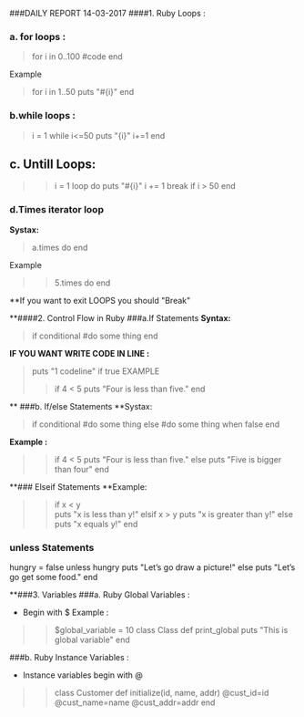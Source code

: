 ###DAILY REPORT 14-03-2017
####1. Ruby Loops :
### a. for loops :
>for i in 0..100
		#code
	end
	
Example

>for i in 1..50
puts "#{i}"
end

 
### b.while loops :
 >i = 1
  while  i<=50
  puts "{i}"
  i+=1
  end 
  
## c. Untill Loops:
>> i	=	1
loop	do
puts	"#{i}"
i	+=	1
break	if	i	>	50
end 

### d.Times iterator loop
**Systax:** 
>a.times do
end

Example 
>>5.times	do
end 

**If you want to exit LOOPS you should "Break"

**####2. Control Flow in Ruby
###a.If Statements
 **Syntax:**
>if conditional
#do some thing
end 
	
**IF YOU WANT WRITE CODE IN LINE :**
>puts "1 codeline" if true
EXAMPLE
 >>if 4 < 5
puts	"Four	is	less	than	five."
end 

** ###b. If/else Statements
**Systax:
>if conditional
		#do some thing
	else
		#do some thing when false
	end

 **Example :**
 >>if 4 <	5
puts	"Four	is	less	than	five."
else 
puts "Five is bigger than four"
end 

**### Elseif Statements
**Example:
>> if x	< y		
puts	"x	is	less	than	y!"
elsif	x	>	y
puts	"x	is	greater	than	y!"
else
puts	"x	equals	y!"
end 

### unless Statements
hungry	= false
unless	hungry
puts	"Let’s	go draw	a picture!"
else
puts	"Let’s	go get some food."
end 

**###3. Variables 
###a. Ruby Global Variables : 
- Begin with $
Example :
>>$global_variable	=	10
class	Class
		def	print_global
	puts	"This is global variable"
		end 
		
###b. Ruby Instance Variables :
- Instance	variables	begin	with	@

>>class	Customer
	def	initialize(id,	name,	addr)
	@cust_id=id
	@cust_name=name
	@cust_addr=addr
	end
	
			
  
